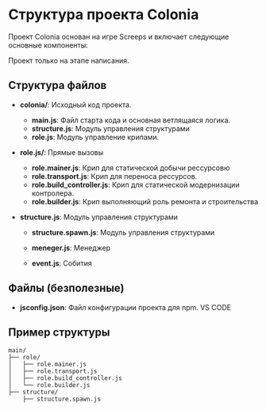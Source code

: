 # Структура проекта Colonia

Проект Colonia основан на игре Screeps и включает следующие основные компоненты:

Проект только на этапе написания.

## Структура файлов

- **colonia/**: Исходный код проекта.
    - **main.js**: Файл старта кода и основная ветлящаяся логика.
    - **structure.js**: Модуль управления структурами
    - **role.js**: Модуль управление крипами.

- **role.js/**: Прямые вызовы
    - **role.mainer.js**: Крип для статической добычи рессурсовю
    - **role.transport.js**: Крип для переноса рессурсов.
    - **role.build_controller.js**: Крип для статической модернизации контролера.
    - **role.builder.js**: Крип выполняющий роль ремонта и строительства

- **structure.js**: Модуль управления структурами
    - **structure.spawn.js**: Модуль управления структурами

   - **meneger.js**: Менеджер
   - **event.js**: Собития

## Файлы (безполезные)

- **jsconfig.json**: Файл конфигурации проекта для npm. VS CODE

## Пример структуры

```
main/
├── role/
│   ├── role.mainer.js
│   ├── role.transport.js
│   ├── role.build_controller.js
│   └── role.builder.js
├── structure/
    ├── structure.spawn.js


```